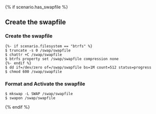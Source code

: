 {% if scenario.has_swapfile %}
## Create the swapfile

### Create the swapfile

```
{%- if scenario.filesystem == "btrfs" %}
$ truncate -s 0 /swap/swapfile
$ chattr +C /swap/swapfile
$ btrfs property set /swap/swapfile compression none
{%- endif %}
$ dd if=/dev/zero of=/swap/swapfile bs=1M count=512 status=progress
$ chmod 600 /swap/swapfile
```

### Format and Activate the swapfile

```
$ mkswap -L SWAP /swap/swapfile
$ swapon /swap/swapfile
```
{% endif %}
